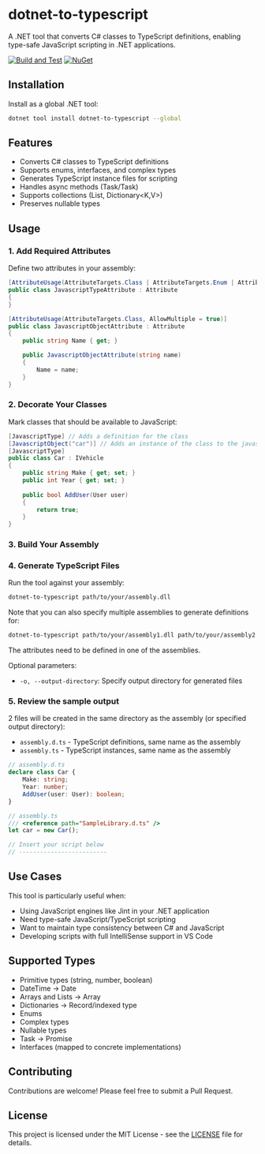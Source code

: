# dotnet-to-typescript

A .NET tool that converts C# classes to TypeScript definitions, enabling type-safe JavaScript scripting in .NET applications.

[![Build and Test](https://github.com/mzbrau/dotnet-to-typescript/actions/workflows/build-and-test.yml/badge.svg)](https://github.com/mzbrau/dotnet-to-typescript/actions/workflows/build-and-test.yml)
[![NuGet](https://img.shields.io/nuget/v/dotnet-to-typescript.svg)](https://www.nuget.org/packages/dotnet-to-typescript/)

## Installation

Install as a global .NET tool:

```bash
dotnet tool install dotnet-to-typescript --global
```

## Features

- Converts C# classes to TypeScript definitions
- Supports enums, interfaces, and complex types
- Generates TypeScript instance files for scripting
- Handles async methods (Task/Task<T>)
- Supports collections (List<T>, Dictionary<K,V>)
- Preserves nullable types

## Usage

### 1. Add Required Attributes

Define two attributes in your assembly:

```csharp
[AttributeUsage(AttributeTargets.Class | AttributeTargets.Enum | AttributeTargets.Struct)]
public class JavascriptTypeAttribute : Attribute
{
}

[AttributeUsage(AttributeTargets.Class, AllowMultiple = true)]
public class JavascriptObjectAttribute : Attribute
{
    public string Name { get; }

    public JavascriptObjectAttribute(string name)
    {
        Name = name;
    }
}
```

### 2. Decorate Your Classes

Mark classes that should be available to JavaScript:

```csharp
[JavascriptType] // Adds a definition for the class
[JavascriptObject("car")] // Adds an instance of the class to the javascript context
[JavascriptType]
public class Car : IVehicle
{
    public string Make { get; set; }
    public int Year { get; set; }
 
    public bool AddUser(User user)
    {
        return true;
    }
}
```

### 3. Build Your Assembly

### 4. Generate TypeScript Files

Run the tool against your assembly:

```bash
dotnet-to-typescript path/to/your/assembly.dll
```
Note that you can also specify multiple assemblies to generate definitions for:

```bash
dotnet-to-typescript path/to/your/assembly1.dll path/to/your/assembly2.dll
```

The attributes need to be defined in one of the assemblies.

Optional parameters:
- `-o, --output-directory`: Specify output directory for generated files

### 5. Review the sample output

2 files will be created in the same directory as the assembly (or specified output directory):

- `assembly.d.ts` - TypeScript definitions, same name as the assembly
- `assembly.ts` - TypeScript instances, same name as the assembly

```typescript
// assembly.d.ts
declare class Car {
    Make: string;
    Year: number;
    AddUser(user: User): boolean;
}

// assembly.ts
/// <reference path="SampleLibrary.d.ts" />
let car = new Car();

// Insert your script below
// -------------------------
```

## Use Cases

This tool is particularly useful when:
- Using JavaScript engines like Jint in your .NET application
- Need type-safe JavaScript/TypeScript scripting
- Want to maintain type consistency between C# and JavaScript
- Developing scripts with full IntelliSense support in VS Code

## Supported Types

- Primitive types (string, number, boolean)
- DateTime → Date
- Arrays and Lists → Array
- Dictionaries → Record/indexed type
- Enums
- Complex types
- Nullable types
- Task<T> → Promise<T>
- Interfaces (mapped to concrete implementations)

## Contributing

Contributions are welcome! Please feel free to submit a Pull Request.

## License

This project is licensed under the MIT License - see the [LICENSE](LICENSE) file for details.
